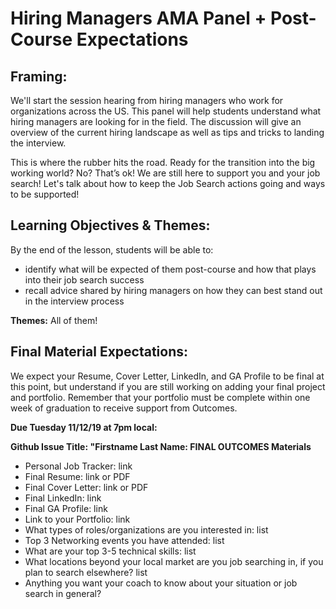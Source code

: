 # Hiring Managers AMA Panel + Post-Course Expectations

## Framing:
We'll start the session hearing from hiring managers who work for organizations across the US. This panel will help students understand what hiring managers are looking for in the field. The discussion will give an overview of the current hiring landscape as well as tips and tricks to landing the interview.

This is where the rubber hits the road. Ready for the transition into the big working world?  No?  That’s ok! We are still here to support you and your job search!  Let's talk about how to keep the Job Search actions going and ways to be supported!

## Learning Objectives & Themes:
By the end of the lesson, students will be able to:
- identify what will be expected of them post-course and how that plays into their job search success
- recall advice shared by hiring managers on how they can best stand out in the interview process

**Themes:** All of them! 

## Final Material Expectations:
We expect your Resume, Cover Letter, LinkedIn, and GA Profile to be final at this point, but understand if you are still working on adding your final project and portfolio. Remember that your portfolio must be complete within one week of graduation to receive support from Outcomes. 

**Due Tuesday 11/12/19 at 7pm local:**

**Github Issue Title: "Firstname Last Name: FINAL OUTCOMES Materials**

- Personal Job Tracker: link
- Final Resume: link or PDF
- Final Cover Letter: link or PDF
- Final LinkedIn: link
- Final GA Profile: link
- Link to your Portfolio: link
- What types of roles/organizations are you interested in: list
- Top 3 Networking events you have attended: list
- What are your top 3-5 technical skills: list
- What locations beyond your local market are you job searching in, if you plan to search elsewhere? list
- Anything you want your coach to know about your situation or job search in general? 
